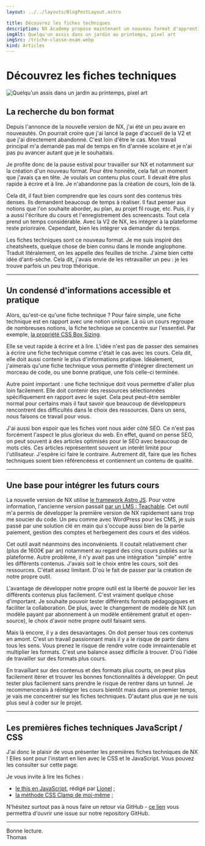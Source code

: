 ```yaml
---
layout: ../../layouts/BlogPostLayout.astro

title: Découvrez les fiches techniques
description: NX Academy propose maintenant un nouveau format d'apprentissage les fiches techniques. Elles vous permettent d'apprendre rapidement une notion clé.
imgAlt: Quelqu'un assis dans un jardin au printemps, pixel art
imgSrc: /triche-classe-exam.webp
kind: Articles
---
```


# Découvrez les fiches techniques

![Quelqu'un assis dans un jardin au printemps, pixel art](/triche-classe-exam.webp)


## La recherche du bon format

Depuis l'annonce de la nouvelle version de NX, j'ai été un peu avare en nouveautés. On pourrait croire que j'ai lancé la page d'accueil de la V2 et que j'ai directement abandonné. C'est loin d'être le cas. Mon travail principal m'a demandé pas mal de temps en fin d'année scolaire et je n'ai pas pu avancer autant que je le souhaitais.


Je profite donc de la pause estival pour travailler sur NX et notamment sur la création d'un nouveau format. Pour être honnête, cela fait un moment que j'avais ça en tête. Je voulais un contenu plus court. Il devait être plus rapide à écrire et à lire. Je n'abandonne pas la création de cours, loin de là.


Cela dit, il faut bien comprendre que les cours sont des contenus très denses. Ils demandent beaucoup de temps à réaliser. Il faut penser aux notions que l'on souhaite aborder, au plan, au projet fil rouge, etc. Puis, il y a aussi l'écriture du cours et l'enregistrement des screencasts. Tout cela prend un temps considérable. Avec la V2 de NX, les intégrer à la plateforme reste prioriraire. Cependant, bien les intégrer va demander du temps.


Les fiches techniques sont ce nouveau format. Je me suis inspiré des cheatsheets, quelque chose de bien connu dans le monde anglophone. Traduit litéralement, on les appelle des feuilles de triche. J'aime bien cette idée d'anti-sèche. Cela dit, j'avais envie de les retravailler un peu : je les trouve parfois un peu trop théorique.


---


## Un condensé d'informations accessible et pratique

Alors, qu'est-ce qu'une fiche technique ? Pour faire simple, une fiche technique est en rapport avec une notion unique. Là où un cours regroupe de nombreuses notions, la fiche technique se concentre sur l'essentiel. Par exemple, [la propriété CSS Box Sizing](/fiches/comprendre-la-propriete-css-box-sizing).


Elle se veut rapide à écrire et à lire. L'idée n'est pas de passer des semaines à écrire une fiche technique comme c'était le cas avec les cours. Cela dit, elle doit aussi contenir le plus d'informations pratique. Idéalement, j'aimerais qu'une fiche technique vous permette d'intégrer directement un morceau de code, ou une bonne pratique, une fois celle-ci terminée.


Autre point important : une fiche technique doit vous permettre d'aller plus loin facilement. Elle doit contenir des ressources sélectionnées spécifiquement en rapport avec le sujet. Cela peut peut-être sembler normal pour certains mais il faut savoir que beaucoup de développeurs rencontrent des difficultés dans le choix des ressources. Dans un sens, nous faisons ce travail pour vous.


J'ai aussi bon espoir que les fiches vont nous aider côté SEO. Ce n'est pas forcément l'aspect le plus glorieux du web. En effet, quand on pense SEO, on peut souvent à des articles optimisés pour le SEO avec beaucoup de mots clés. Ces articles représentent souvent un interêt limité pour l'utilisateur. J'espère ici faire le contraire. Autrement dit, faire que les fiches techniques soient bien référencéess et contiennent un contenu de qualité.


---


## Une base pour intégrer les futurs cours

La nouvelle version de NX utilise [le framework Astro JS](https://astro.build/). Pour votre information, l'ancienne version passait [par un LMS : Teachable](https://teachable.com/). Cet outil m'a permis de développer la première version de NX rapidement sans trop me soucier du code. Un peu comme avec WordPress pour les CMS, je suis passé par une solution clé en main qui s'occupe aussi bien de la partie paiement, gestion des comptes et herbegement des cours et des vidéos.


Cet outil avait néanmoins des inconvénients. Il coutait relativement cher (plus de 1600€ par an) notamment au regard des cinq cours publiés sur la plateforme. Autre problème, il n'y avait pas une intégration "simple" entre les différents contenus. J'avais soit le choix entre les cours, soit des ressources. C'était assez limitant. D'où le fait de passer par la création de notre propre outil.


L'avantage de développer notre propre outil est la liberté de pouvoir lier les différents contenus plus facilement. C'est vraiment quelque chose d'important. Je souhaite pouvoir tester différents formats pédagogiques et faciliter la collaboration. De plus, avec le changement de modèle de NX (un modèle payant par abonnement à un modèle entièrement gratuit et open-source), le choix d'avoir notre propre outil faisaint sens.


Mais là encore, il y a des desavantages. On doit penser tous ces contenus en amont. C'est un travail passionnant mais il y a le risque de partir dans tous les sens. Vous prenez le risque de rendre votre code immaintenable et multiplier les formats. C'est une balance assez difficile à trouver. D'où l'idée de travailler sur des formats plus cours.


En travaillant sur des contenus et des formats plus courts, on peut plus facilement itérer et trouver les bonnes fonctionnalités à développer. On peut tester plus facilement sans prendre le risque de rentrer dans un tunnel. Je recommencerais à réintégrer les cours bientôt mais dans un premier temps, je vais me concentrer sur les fiches techniques. D'autant plus que je ne suis plus seul à coder sur le projet.


---


## Les premières fiches techniques JavaScript / CSS


J'ai donc le plaisir de vous présenter les premières fiches techniques de NX ! Elles sont pour l'instant en lien avec le CSS et le JavaScript. Vous pouvez les consulter sur cette page.

Je vous invite à lire les fiches :
- [le this en JavaScript](/fiches/comprendre-la-propriete-css-box-sizing), rédigé par [Lionel](https://github.com/Escanor1986) ;
- [la méthode CSS Clamp de moi-même](/fiches/comprendre-la-propriete-css-box-sizing) ;


N'hésitez surtout pas à nous faire un retour via GitHub - [ce lien](https://github.com/nx-academy/nx-academy.github.io/issues/new) vous permettra d'ouvrir une issue sur notre repository GitHub.

---


Bonne lecture.
<br>
<span class="author">Thomas</span>
